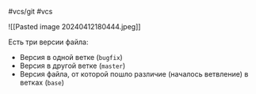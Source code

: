#vcs/git #vcs 

![[Pasted image 20240412180444.jpeg]]

Есть три версии файла:
- Версия в одной ветке (`bugfix`)
- Версия в другой ветке (`master`)
- Версия файла, от которой пошло различие (началось ветвление) в ветках (`base`)